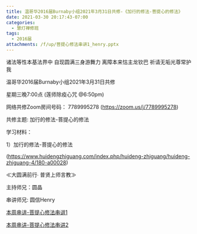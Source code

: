 ```yaml
---
title: 温哥华2016届Burnaby小组2021年3月31日共修-《加行的修法-菩提心的修法》
date: 2021-03-30 20:17:43-07:00
categories:
  - 慧灯禅修班
tags:
  - 2016届
attachments: /f/up/菩提心修法串讲1_henry.pptx
---
```

诸法等性本基法界中 自现圆满三身游舞力 离障本来怙主龙钦巴 祈请无垢光尊常护我

温哥华2016届Burnaby小组2021年3月31日共修 

星期三晚7:00点 (莲师除疫心咒 @6:50pm)

网络共修Zoom房间号码： 7789995278 (<https://zoom.us/j/7789995278>)

共修主题: 加行的修法-菩提心的修法


学习材料：

1）加行的修法-菩提心的修法

(<https://www.huidengzhiguang.com/index.php/huideng-zhiguang/huideng-zhiguang-4/180-a00028>)


≪大圆满前行∙ 普贤上师言教≫ 　


主持师兄：圆晶

串讲师兄: 圆信Henry

[本周串讲-菩提心修法串讲1](http://huidengchanxiu.net/hdv/f/up/菩提心修法串讲1_henry.pptx)

[本周串讲-菩提心修法串讲2](http://huidengchanxiu.net/hdv/f/up/菩提心修法串讲2_henry.xlsx)
